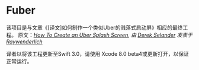 # Fuber

该项目是与文章《[译文]如何制作一个类似Uber的溅落式启动屏》相应的最终工程。
原文：*[How To Create an Uber Splash Screen](https://www.raywenderlich.com/133224/how-to-create-an-uber-splash-screen), 由 [Derek Selander](https://www.raywenderlich.com/u/lolgrep) 发表于[Raywenderlich](https://www.raywenderlich.com)*

译者以将该工程更新至Swift 3.0，请使用 Xcode 8.0 beta4或更新打开，以保证正常运行。

